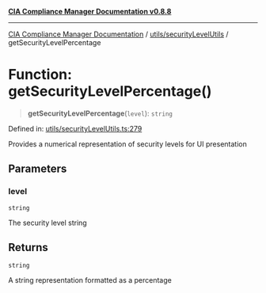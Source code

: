 [**CIA Compliance Manager Documentation v0.8.8**](../../../README.md)

***

[CIA Compliance Manager Documentation](../../../modules.md) / [utils/securityLevelUtils](../README.md) / getSecurityLevelPercentage

# Function: getSecurityLevelPercentage()

> **getSecurityLevelPercentage**(`level`): `string`

Defined in: [utils/securityLevelUtils.ts:279](https://github.com/Hack23/cia-compliance-manager/blob/283c1f3ddf6c7084b20c21176cda3bc5166ffcb9/src/utils/securityLevelUtils.ts#L279)

Provides a numerical representation of security levels for UI presentation

## Parameters

### level

`string`

The security level string

## Returns

`string`

A string representation formatted as a percentage

